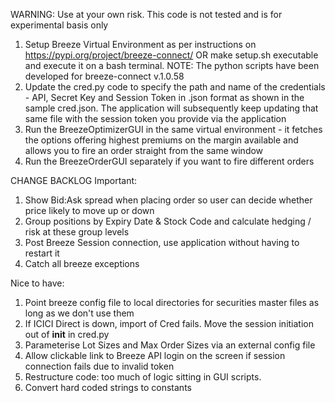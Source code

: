 WARNING: Use at your own risk. This code is not tested and is for experimental basis only

1. Setup Breeze Virtual Environment as per instructions on https://pypi.org/project/breeze-connect/ OR make setup.sh executable and execute it on a bash terminal. NOTE: The python scripts have been developed for breeze-connect v.1.0.58
2. Update the cred.py code to specify the path and name of the credentials - API, Secret Key and Session Token in .json format as shown in the sample cred.json. The application will subsequently keep updating that same file with the session token you provide via the application
3. Run the BreezeOptimizerGUI in the same virtual environment - it fetches the options offering highest premiums on the margin available and allows you to fire an order straight from the same window
4. Run the BreezeOrderGUI separately if you want to fire different orders


CHANGE BACKLOG
Important:
1. Show Bid:Ask spread when placing order so user can decide whether price likely to move up or down
2. Group positions by Expiry Date & Stock Code and calculate hedging / risk at these group levels
3. Post Breeze Session connection, use application without having to restart it
4. Catch all breeze exceptions

Nice to have:
1. Point breeze config file to local directories for securities master files as long as we don't use them
2. If ICICI Direct is down, import of Cred fails. Move the session initiation out of __init__ in cred.py
3. Parameterise Lot Sizes and Max Order Sizes via an external config file
4. Allow clickable link to Breeze API login on the screen if session connection fails due to invalid token
5. Restructure code: too much of logic sitting in GUI scripts.
6. Convert hard coded strings to constants
